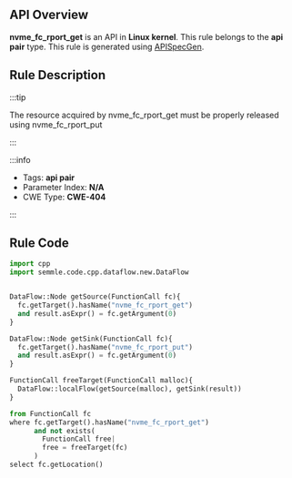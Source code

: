 ---
---


## API Overview
**nvme_fc_rport_get** is an API in **Linux kernel**. This rule belongs to the **api pair** type. This rule is generated using [APISpecGen](../../tools/APISpecGen).
## Rule Description

:::tip

The resource acquired by nvme_fc_rport_get must be properly released using nvme_fc_rport_put

:::

:::info

- Tags: **api pair**
- Parameter Index: **N/A**
- CWE Type: **CWE-404**

:::

## Rule Code
```python
import cpp
import semmle.code.cpp.dataflow.new.DataFlow


DataFlow::Node getSource(FunctionCall fc){
  fc.getTarget().hasName("nvme_fc_rport_get")
  and result.asExpr() = fc.getArgument(0)
}

DataFlow::Node getSink(FunctionCall fc){
  fc.getTarget().hasName("nvme_fc_rport_put")
  and result.asExpr() = fc.getArgument(0)
}

FunctionCall freeTarget(FunctionCall malloc){
  DataFlow::localFlow(getSource(malloc), getSink(result))
}

from FunctionCall fc
where fc.getTarget().hasName("nvme_fc_rport_get")
      and not exists(
        FunctionCall free| 
        free = freeTarget(fc)
      )
select fc.getLocation()

    
```